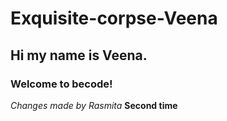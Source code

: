 # Exquisite-corpse-Veena
## Hi my name is Veena.
### Welcome to becode!
*Changes made by Rasmita*
**Second time**
